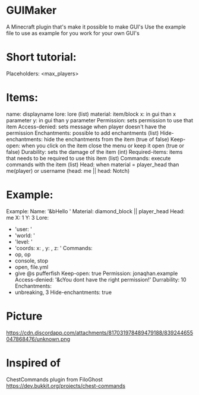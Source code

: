 # GUIMaker
A Minecraft plugin that's make it possible to make GUI's
Use the example file to use as example for you work for your own GUI's

# Short tutorial:
Placeholders:
<player>
<world>
<online>
<level>
<exp>
<ip>
<max_players>
<uuid>
<x>
<y>
<z>

# Items:
name: displayname
lore: lore (list)
material: item/block
x: in gui than x parameter
y: in gui than y parameter
Permission: sets permission to use that item
Access-denied: sets message when player doesn't have the permission
Enchantments: possible to add enchantments (list)
Hide-enchantments: hide the enchantments from the item (true of false)
Keep-open: when you click on the item close the menu or keep it open (true or false)
Durability: sets the damage of the item (int)
Required-items: items that needs to be required to use this item (list)
Commands: execute commands with the item (list)
Head: when material = player_head than me(player) or username (head: me || head: Notch)

# Example:
Example:
  Name: '&bHello <player>'
  Material: diamond_block || player_head
  Head: me
  X: 1
  Y: 3
  Lore:
  - 'user: <player>'
  - 'world: <world>'
  - 'level: <level>'
  - 'coords: x: <x>, y: <y>, z: <z>'
  Commands:
  - op, op <player>
  - console, stop
  - open, file.yml
  - give @s pufferfish
  Keep-open: true
  Permission: jonaqhan.example
  Access-denied: '&cYou dont have the right permission!'
  Durrability: 10
  Enchantments:
  - unbreaking, 3
  Hide-enchantments: true
 
# Picture
https://cdn.discordapp.com/attachments/817031978489479188/839244655047868476/unknown.png


# Inspired of
ChestCommands plugin from FiloGhost
https://dev.bukkit.org/projects/chest-commands
